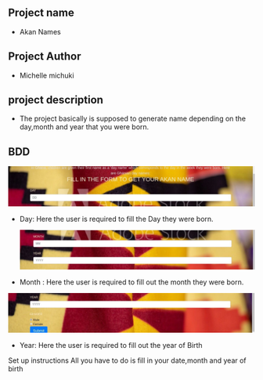 ## Project name 
- Akan Names

## Project Author
- Michelle michuki
## project description
* The project basically is supposed to generate name depending on the day,month and year that you were born.
## BDD
   <img src="images/IMAGE3.jpg">

- Day: Here the user is required to fill the  Day they were born.

  <img src="images/IMAGE1.jpg">
  
- Month : Here the user is required to fill out the month they were born.


 <img src="images/IMAGE.jpg">

 - Year: Here the user is required to fill out the year of Birth

 Set up instructions
  All you have to do is fill in your date,month and year of birth

  